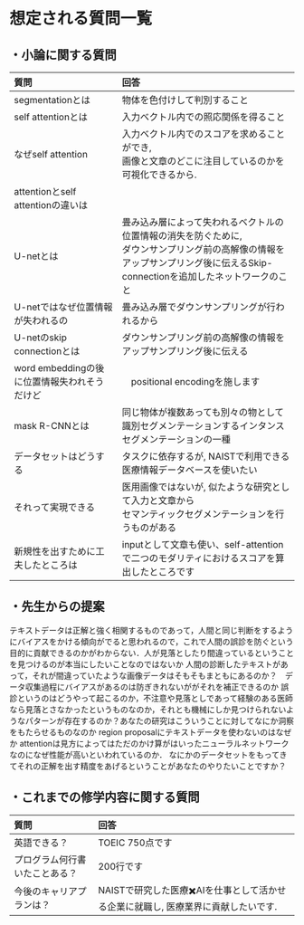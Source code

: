 # 想定される質問一覧
## ・小論に関する質問
| 質問 | 回答 |
| :---- | :---- |
| segmentationとは | 物体を色付けして判別すること |
| self attentionとは | 入力ベクトル内での照応関係を得ること |
| なぜself attention | 入力ベクトル内でのスコアを求めることができ, <br>画像と文章のどこに注目しているのかを可視化できるから. |
| attentionとself attentionの違いは |  |
| U-netとは | 畳み込み層によって失われるベクトルの位置情報の消失を防ぐために, <br>ダウンサンプリング前の高解像の情報をアップサンプリング後に伝えるSkip-connectionを追加したネットワークのこと |
| U-netではなぜ位置情報が失われるの | 畳み込み層でダウンサンプリングが行われるから |
| U-netのskip connectionとは | ダウンサンプリング前の高解像の情報をアップサンプリング後に伝える |
| word embeddingの後に位置情報失われそうだけど |　positional encodingを施します　|
| mask R-CNNとは | 同じ物体が複数あっても別々の物として識別セグメンテーションするインタンスセグメンテーションの一種 |
| データセットはどうする | タスクに依存するが, NAISTで利用できる医療情報データベースを使いたい |
| それって実現できる | 医用画像ではないが, 似たような研究として入力と文章から<br>セマンティックセグメンテーションを行うものがある |
| 新規性を出すために工夫したところは | inputとして文章も使い、self-attentionで二つのモダリティにおけるスコアを算出したところです |
## ・先生からの提案 
テキストデータは正解と強く相関するものであって，人間と同じ判断をするようにバイアスをかける傾向がでると思われるので，これで人間の誤診を防ぐという目的に貢献できるのかがわからない．人が見落としたり間違っているということを見つけるのが本当にしたいことなのではないか
人間の診断したテキストがあって，それが間違っていたような画像データはそもそもまともにあるのか？　データ収集過程にバイアスがあるのは防ぎきれないががそれを補正できるのか
誤診というのはどうやって起こるのか，不注意や見落としであって経験のある医師なら見落とさなかったというものなのか，それとも機械にしか見つけられないようなパターンが存在するのか？あなたの研究はこういうことに対してなにか洞察をもたらせるものなのか
region proposalにテキストデータを使わないのはなぜか
attentionは見方によってはただのかけ算がはいったニューラルネットワークなのになぜ性能が高いといわれているのか．
なにかのデータセットをもってきてそれの正解を出す精度をあげるということがあなたのやりたいことですか？

## ・これまでの修学内容に関する質問
| 質問 | 回答 |
| :---- | :---- |
| 英語できる？ | TOEIC 750点です |
| プログラム何行書いたことある？ | 200行です |
| 今後のキャリアプランは？ | NAISTで研究した医療✖️AIを仕事として活かせる企業に就職し, 医療業界に貢献したいです. |
